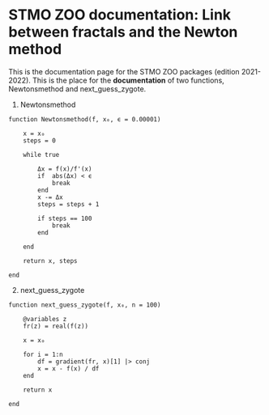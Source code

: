 # STMO ZOO documentation: Link between fractals and the Newton method

This is the documentation page for the STMO ZOO packages (edition 2021-2022). This is the place for the **documentation**
of two functions, Newtonsmethod and next_guess_zygote.

1. Newtonsmethod

```@contents
function Newtonsmethod(f, x₀, ϵ = 0.00001)
	
	x = x₀
	steps = 0
	
	while true
		
		Δx = f(x)/f'(x)
		if 	abs(Δx) < ϵ
			break  
		end 	
		x -= Δx 
		steps = steps + 1
		
		if steps == 100
			break 
		end 
	
	end 
	
	return x, steps
	
end 
```

2. next_guess_zygote

```@contents
function next_guess_zygote(f, x₀, n = 100)
	
	@variables z
	fr(z) = real(f(z))
	
	x = x₀
	
	for i = 1:n
		df = gradient(fr, x)[1] |> conj
		x = x - f(x) / df
	end 
	
	return x
	
end 
```
